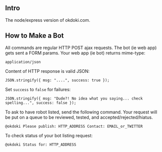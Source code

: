 
Intro
-----
The node/express version of okdoki.com.



How to Make a Bot
-----------------

All commands are regular HTTP POST ajax requests. The bot (ie web app)
gets sent a FORM params. Your web app (ie bot) returns mime-type:

    application/json

Content of HTTP response is valid JSON:

    JSON.stringify({ msg: "....", success: true });

Set `success` to `false` for failures:

    JSON.stringify({ msg: "Dude?! No idea what you saying... check spelling...", success: false });

To ask to have robot listed, send the following command. Your request will be put on a queue to be reviewed, tested, and accepted/rejected/hiatus.

    @okdoki Please publish: HTTP_ADDRESS Contact: EMAIL_or_TWITTER

To check status of your bot listing request:

    @okdoki Status for: HTTP_ADDRESS

